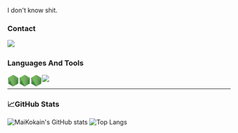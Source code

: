 I don't know shit.

### Contact

<p align="left">
  <a href="https://discord.com/users/722647978577363026">
    <img src="https://img.shields.io/badge/-Discord-ED4245?style=for-the-badge&logo=discord" height="40"/>
  </a>
</p>


### Languages And Tools

<img align="left" src="https://raw.githubusercontent.com/github/explore/main/topics/nodejs/nodejs.png" width="26px">
<img align="left" src="https://raw.githubusercontent.com/github/explore/main/topics/nodejs/nodejs.png" width="26px">
<img align="left" src="https://raw.githubusercontent.com/github/explore/main/topics/nodejs/nodejs.png" width="26px">
<img align="left" src="https://external-content.duckduckgo.com/ip3/code.visualstudio.com.ico" width="26px"> <br />

---

### 📈GitHub Stats

![MaiKokain's GitHub stats](https://github-readme-stats.vercel.app/api?username=MaiKokain&show_icons=true&bg_color=30,e96443,904e95&hide=stars,contribs&icon_color=0f0f0f&title_color=0f0f0f)
![Top Langs](https://github-readme-stats.vercel.app/api/top-langs/?username=MaiKokain&layout=compact&bg_color=30,e96443,904e95&hide=stars&icon_color=0f0f0f&title_color=0f0f0f&langs_count=5)
